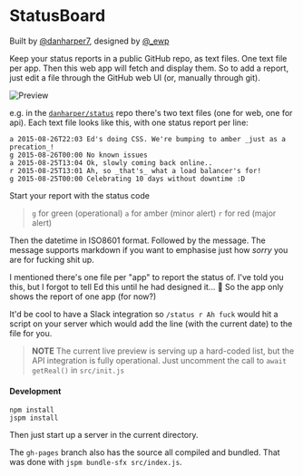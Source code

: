 # StatusBoard

Built by [@danharper7](https://twitter.com/danharper7), designed by [@_ewp](http://twitter.com/_ewp)

Keep your status reports in a public GitHub repo, as text files. One text file per app. Then this web app will fetch and display them. So to add a report, just edit a file through the GitHub web UI (or, manually through git).

![Preview](https://i.imgur.com/pktRvSa.png)

e.g. in the [`danharper/status`](https://github.com/danharper/status/tree/master/statuses) repo there's two text files (one for web, one for api). Each text file looks like this, with one status report per line:

    a 2015-08-26T22:03 Ed's doing CSS. We're bumping to amber _just as a precation_!
    g 2015-08-26T00:00 No known issues
    a 2015-08-25T13:04 Ok, slowly coming back online..
    r 2015-08-25T13:01 Ah, so _that's_ what a load balancer's for!
    g 2015-08-25T00:00 Celebrating 10 days without downtime :D

Start your report with the status code

> `g` for green (operational)
> `a` for amber (minor alert)
> `r` for red (major alert)

Then the datetime in ISO8601 format. Followed by the message. The message supports markdown if you want to emphasise just how _sorry_ you are for fucking shit up.

I mentioned there's one file per "app" to report the status of. I've told you this, but I forgot to tell Ed this until he had designed it... 😬 So the app only shows the report of one app (for now?)

It'd be cool to have a Slack integration so `/status r Ah fuck` would hit a script on your server which would add the line (with the current date) to the file for you.

> **NOTE** The current live preview is serving up a hard-coded list, but the API integration is fully operational. Just uncomment the call to `await getReal()` in `src/init.js`

#### Development

```
npm install
jspm install
```

Then just start up a server in the current directory.

The `gh-pages` branch also has the source all compiled and bundled. That was done with `jspm bundle-sfx src/index.js`.

